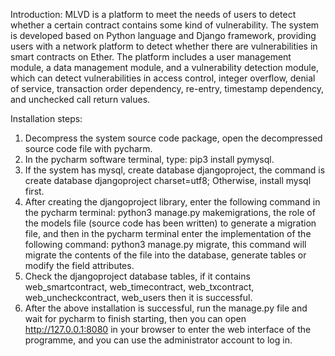 Introduction:
MLVD is a platform to meet the needs of users to detect whether a certain contract contains some kind of vulnerability. 
The system is developed based on Python language and Django framework, providing users with a network platform to detect whether there are vulnerabilities in smart contracts on Ether. 
The platform includes a user management module, a data management module, and a vulnerability detection module, which can detect vulnerabilities in access control, integer overflow, denial of service, transaction order dependency, re-entry, timestamp dependency, and unchecked call return values.

Installation steps:
1. Decompress the system source code package, open the decompressed source code file with pycharm.
2. In the pycharm software terminal, type: pip3 install pymysql.
3. If the system has mysql, create database djangoproject, the command is create database djangoproject charset=utf8; Otherwise, install mysql first.
4. After creating the djangoproject library, enter the following command in the pycharm terminal: python3 manage.py makemigrations, the role of the models file (source code has been written) to generate a migration file, and then in the pycharm terminal enter the implementation of the following command: python3 manage.py migrate, this command will migrate the contents of the file into the database, generate tables or modify the field attributes.
5. Check the djangoproject database tables, if it contains web_smartcontract, web_timecontract, web_txcontract, web_uncheckcontract, web_users then it is successful.
6. After the above installation is successful, run the manage.py file and wait for pycharm to finish starting, then you can open http://127.0.0.1:8080 in your browser to enter the web interface of the programme, and you can use the administrator account to log in.


